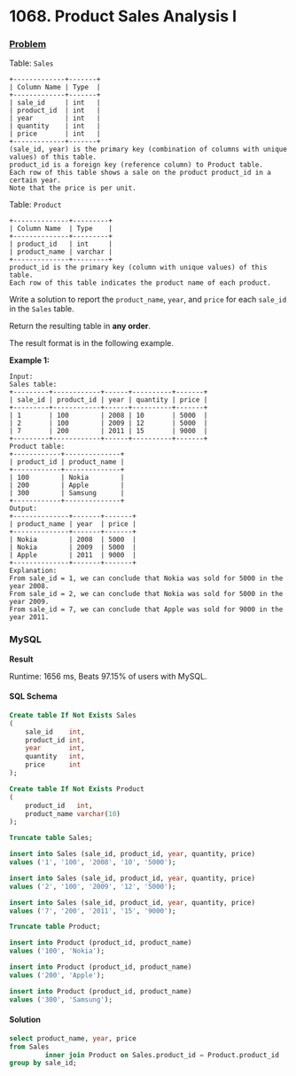 # 1068. Product Sales Analysis I

### [Problem](https://leetcode.com/problems/product-sales-analysis-i/description/)

Table: `Sales`

```
+-------------+-------+
| Column Name | Type  |
+-------------+-------+
| sale_id     | int   |
| product_id  | int   |
| year        | int   |
| quantity    | int   |
| price       | int   |
+-------------+-------+
(sale_id, year) is the primary key (combination of columns with unique values) of this table.
product_id is a foreign key (reference column) to Product table.
Each row of this table shows a sale on the product product_id in a certain year.
Note that the price is per unit.
```

Table: `Product`

```
+--------------+---------+
| Column Name  | Type    |
+--------------+---------+
| product_id   | int     |
| product_name | varchar |
+--------------+---------+
product_id is the primary key (column with unique values) of this table.
Each row of this table indicates the product name of each product.
```

Write a solution to report the `product_name`, `year`, and `price` for each `sale_id` in the `Sales` table.

Return the resulting table in **any order**.

The result format is in the following example.

**Example 1:**

```
Input: 
Sales table:
+---------+------------+------+----------+-------+
| sale_id | product_id | year | quantity | price |
+---------+------------+------+----------+-------+ 
| 1       | 100        | 2008 | 10       | 5000  |
| 2       | 100        | 2009 | 12       | 5000  |
| 7       | 200        | 2011 | 15       | 9000  |
+---------+------------+------+----------+-------+
Product table:
+------------+--------------+
| product_id | product_name |
+------------+--------------+
| 100        | Nokia        |
| 200        | Apple        |
| 300        | Samsung      |
+------------+--------------+
Output: 
+--------------+-------+-------+
| product_name | year  | price |
+--------------+-------+-------+
| Nokia        | 2008  | 5000  |
| Nokia        | 2009  | 5000  |
| Apple        | 2011  | 9000  |
+--------------+-------+-------+
Explanation: 
From sale_id = 1, we can conclude that Nokia was sold for 5000 in the year 2008.
From sale_id = 2, we can conclude that Nokia was sold for 5000 in the year 2009.
From sale_id = 7, we can conclude that Apple was sold for 9000 in the year 2011.
```

### MySQL

**Result**

Runtime: 1656 ms, Beats 97.15% of users with MySQL.

#### SQL Schema

```sql
Create table If Not Exists Sales
(
    sale_id    int,
    product_id int,
    year       int,
    quantity   int,
    price      int
);

Create table If Not Exists Product
(
    product_id   int,
    product_name varchar(10)
);

Truncate table Sales;

insert into Sales (sale_id, product_id, year, quantity, price)
values ('1', '100', '2008', '10', '5000');

insert into Sales (sale_id, product_id, year, quantity, price)
values ('2', '100', '2009', '12', '5000');

insert into Sales (sale_id, product_id, year, quantity, price)
values ('7', '200', '2011', '15', '9000');

Truncate table Product;

insert into Product (product_id, product_name)
values ('100', 'Nokia');

insert into Product (product_id, product_name)
values ('200', 'Apple');

insert into Product (product_id, product_name)
values ('300', 'Samsung');
```

#### Solution

```sql
select product_name, year, price
from Sales
         inner join Product on Sales.product_id = Product.product_id
group by sale_id;
```
